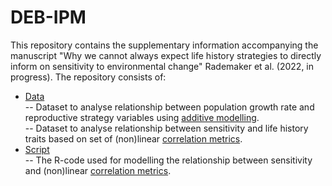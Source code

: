 # DEB-IPM

This repository contains the supplementary information accompanying the manuscript 
"Why we cannot always expect life history strategies to directly inform on sensitivity to environmental change" Rademaker et al. (2022, in progress).
The repository consists of:

- [Data](Data) <br>
 -- Dataset to analyse relationship between population growth rate and reproductive strategy variables using [additive modelling](Data/GAM_table.csv).<br>
 -- Dataset to analyse relationship between sensitivity and life history traits based on set of (non)linear [correlation metrics](Data/varrank_table_Table_1.csv).<br>
- [Script](Script) <br>
  -- The R-code used for modelling the relationship between sensitivity and (non)linear [correlation metrics](Script/sensitivity_trait_relations.R).<br>
<br>
 
